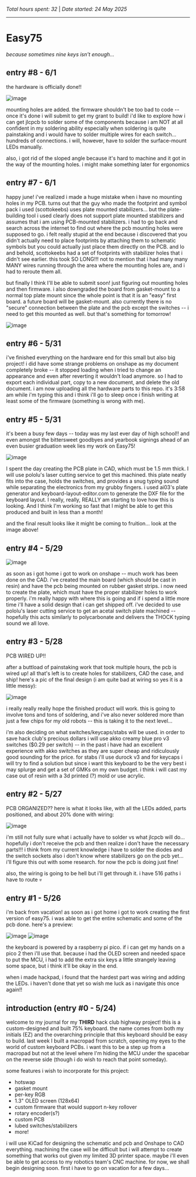 *Total hours spent: 32* | *Date started: 24 May 2025*

---
# Easy75
_because sometimes nine keys isn't enough..._

## entry #8 - 6/1

the hardware is officially done!!

![image](https://github.com/user-attachments/assets/4c3bdbb5-bbd6-4dec-8a9b-db7a4c616352)

mounting holes are added. the firmware shouldn't be too bad to code -- once it's done i will submit to get my grant to build! i'd like to explore how i can get jlcpcb to solder some of the components because i am NOT at all confident in my soldering ability especially when soldering is quite painstaking and i would have to solder multiple wires for each switch... hundreds of connections. i will, however, have to solder the surface-mount LEDs manually. 

also, i got rid of the sloped angle because it's hard to machine and it got in the way of the mounting holes. i might make something later for ergonomics

## entry #7 - 6/1

happy june! i've realized i made a huge mistake when i have no mounting holes in my PCB. turns out that the guy who made the footprint and symbol pack i used (scottokeebs) uses plate mounted stabilizers... but the plate-building tool i used clearly does not support plate mounted stabilizers and assumes that i am using PCB-mounted stabilizers. i had to go back and search across the internet to find out where the pcb mounting holes were supposed to go. i felt really stupid at the end because i discovered that you didn't actually need to place footprints by attaching them to schematic symbols but you could actually just place them directly on the PCB. and lo and behold, scottokeebs had a set of footprints with stabilizer holes that i didn't see earlier. this took SO LONG!!! not to mention that i had many many MANY wires running through the area where the mounting holes are, and i had to reroute them all.

but finally I think I'll be able to submit soon! just figuring out mounting holes and then firmware. i also downgraded the board from gasket-mount to a normal top plate mount since the whole point is that it is an "easy" first board. a future board will be gasket-mount. also currently there is no "secure" connection between the plate and the pcb except the switches -- i need to get this mounted as well. but that's something for tomorrow!

![image](https://github.com/user-attachments/assets/e3728ead-758a-4dce-87b3-459839278b3c)

## entry #6 - 5/31

i've finished everything on the hardware end for this small but also big project! i did have some strange problems on onshape as my document completely broke -- it stopped loading when i tried to change an appearance and even after reverting it wouldn't load anymore. so I had to export each individual part, copy to a new document, and delete the old document. i am now uploading all the hardware parts to this repo. it's 3:58 am while i'm typing this and i think i'll go to sleep once i finish writing at least some of the firmware (something is wrong with me).

## entry #5 - 5/31

it's been a busy few days -- today was my last ever day of high school!! and even amongst the bittersweet goodbyes and yearbook signings ahead of an even busier graduation week lies my work on Easy75!

![image](https://github.com/user-attachments/assets/86acc884-ac14-4f03-9f6a-c18b4971caca)

I spent the day creating the PCB plate in CAD, which must be 1.5 mm thick. I will use pololu's laser cutting service to get this machined. this plate neatly fits into the case, holds the switches, and provides a snug typing sound while separating the electronics from my grubby fingers. i used ai03's plate generator and keyboard-layout-editor.com to generate the DXF file for the keyboard layout. I really, really, REALLY am starting to love how this is looking. And I think I'm working so fast that I might be able to get this produced and built in less than a month!

and the final result looks like it might be coming to fruition... look at the image above!

## entry #4 - 5/29

![image](https://github.com/user-attachments/assets/5c2c175e-1ec1-4b73-94ab-76c796776c98)

as soon as i got home i got to work on onshape -- much work has been done on the CAD. i've created the main board (which should be cast in resin) and have the pcb being mounted on rubber gasket strips. i now need to create the plate, which must have the proper stabilizer holes to work properly. i'm really happy with where this is going and if i spend a little more time i'll have a solid design that i can get shipped off. i've decided to use pololu's laser cutting service to get an acetal switch plate machined -- hopefully this acts similarly to polycarbonate and delivers the THOCK typing sound we all love.

## entry #3 - 5/28
PCB WIRED UP!!

after a buttload of painstaking work that took multiple hours, the pcb is wired up! all that's left is to create holes for stabilizers, CAD the case, and ship! here's a pic of the final design (i am quite bad at wiring so yes it is a little messy):

![image](https://github.com/user-attachments/assets/d581f00b-c179-4b09-851a-0e7dfb78bde2)

i really really really hope the finished product will work. this is going to involve tons and tons of soldering, and i've also never soldered more than just a few chips for my old robots -- this is taking it to the next level...

i'm also deciding on what switches/keycaps/stabs will be used. in order to save hack club's precious dollars i will use akko creamy blue pro v3 switches ($0.29 per switch) -- in the past i have had an excellent experience with akko switches as they are super cheap and ridiculously good sounding for the price. for stabs i'll use durock v3 and for keycaps i will try to find a solution but since i want this keyboard to be the very best i may splurge and get a set of GMKs on my own budget. i think i will cast my case out of resin with a 3d printed (?) mold or use acrylic. 

## entry #2 - 5/27
PCB ORGANIZED??
here is what it looks like, with all the LEDs added, parts positioned, and about 20% done with wiring:

![image](https://github.com/user-attachments/assets/055a1d67-13d2-45a8-9196-b8b68c250b7c)

i'm still not fully sure what i actually have to solder vs what jlcpcb will do... hopefully i don't receive the pcb and then realize i don't have the necessary parts!!! i think from my current knowledge i have to solder the diodes and the switch sockets
also i don't know where stabilizers go on the pcb yet... i'll figure this out with some research. for now the pcb is doing just fine!

also, the wiring is going to be hell but i'll get through it. i have 516 paths i have to route 💀

## entry #1 - 5/26

i'm back from vacation! as soon as i got home i got to work creating the first version of easy75. i was able to get the entire schematic and some of the pcb done. here's a preview:

![image](https://github.com/user-attachments/assets/07605ee6-8bb7-4876-873f-9fc336de4ca1)
![image](https://github.com/user-attachments/assets/1a22989f-98cb-47cc-a8b6-45e8b32fa0da)

the keyboard is powered by a raspberry pi pico. if i can get my hands on a pico 2 then i'll use that. because i had the OLED screen and needed space to put the MCU, i had to add the extra six keys a little strangely leaving some space, but i think it'll be okay in the end.

when i made hackpad, i found that the hardest part was wiring and adding the LEDs. i haven't done that yet so wish me luck as i navigate this once again!!


## introduction (entry #0 - 5/24)

welcome to my journal for my **THIRD** hack club highway project! this is a custom-designed and built 75% keyboard. the name comes from both my initials (EZ) and the overarching principle that this keyboard should be easy to build. last week I built a macropad from scratch, opening my eyes to the world of custom keyboard PCBs. i want this to be a step up from a macropad but not at the level where I'm hiding the MCU under the spacebar on the reverse side (though i do wish to reach that point someday).

some features i wish to incorporate for this project:
- hotswap
- gasket mount
- per-key RGB
- 1.3" OLED screen (128x64)
- custom firmware that would support n-key rollover
- rotary encoder(s?)
- custom PCB
- lubed switches/stabilizers
- more!

i will use KiCad for designing the schematic and pcb and Onshape to CAD everything. machining the case will be difficult but i will attempt to create something that works out given my limited 3D printer space. maybe i'll even be able to get access to my robotics team's CNC machine. for now, we shall begin designing soon. first i have to go on vacation for a few days...




